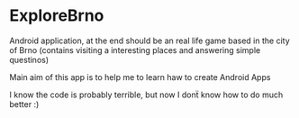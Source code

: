 # ExploreBrno
Android application, at the end should be an real life game based in the city of Brno (contains visiting a interesting places and answering simple questinos)

Main aim of this app is to help me to learn haw to create Android Apps

I know the code is probably terrible, but now I donẗ know how to do much better :)
